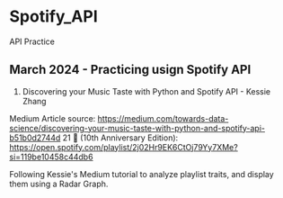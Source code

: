 # Spotify_API
API Practice

## March 2024 - Practicing usign Spotify API

1. Discovering your Music Taste with Python and Spotify API - Kessie Zhang

Medium Article source: https://medium.com/towards-data-science/discovering-your-music-taste-with-python-and-spotify-api-b51b0d2744d
21 🎂 (10th Anniversary Edition): https://open.spotify.com/playlist/2j02Hr9EK6CtOj79Yy7XMe?si=119be10458c44db6

Following Kessie's Medium tutorial to analyze playlist traits, and display them using a Radar Graph.

